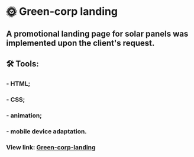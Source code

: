 # :sun_with_face: Green-corp landing
## A promotional landing page for solar panels was implemented upon the client's request.
## :hammer_and_wrench: Tools:
### - HTML; 
### - CSS;
### - animation;
### - mobile device adaptation.

### View link: [Green-corp-landing](URL)
